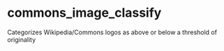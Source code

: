 # commons_image_classify
Categorizes Wikipedia/Commons logos as above or below a threshold of originality
